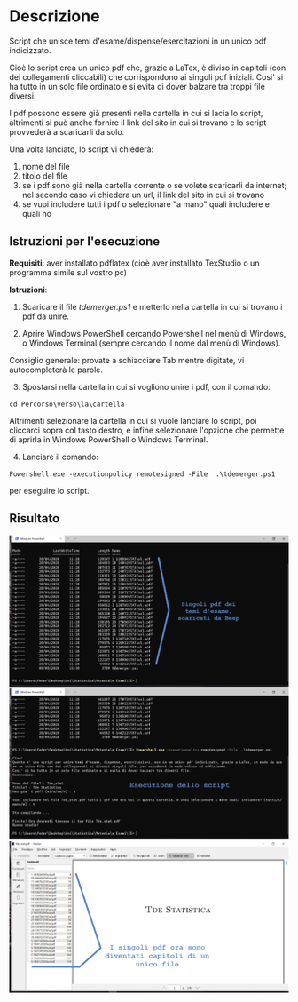 # Descrizione

Script che unisce temi d'esame/dispense/esercitazioni in un unico pdf indicizzato.

Cioè lo script crea un unico pdf che, grazie a LaTex, è diviso in capitoli (con dei collegamenti cliccabili) che corrispondono ai singoli pdf iniziali.
Cosi' si ha tutto in un solo file ordinato e si evita di dover balzare tra troppi file diversi.

I pdf possono essere già presenti nella cartella in cui si lacia lo script, altrimenti si può anche fornire il link del sito in cui si trovano e lo script provvederà a scaricarli da solo.

Una volta lanciato, lo script vi chiederà:
1. nome del file
2. titolo del file
3. se i pdf sono già nella cartella corrente o se volete scaricarli da internet; nel secondo caso vi chiedera un url, il link del sito in cui si trovano
4. se vuoi includere tutti i pdf o selezionare "a mano" quali includere e quali no

## Istruzioni per l'esecuzione

**Requisiti**: aver installato pdflatex (cioè aver installato TexStudio o un programma simile sul vostro pc)

**Istruzioni**:

1. Scaricare il file *tdemerger.ps1* e metterlo nella cartella in cui si trovano i pdf da unire.

2. Aprire Windows PowerShell cercando Powershell nel menù di Windows, o Windows Terminal (sempre cercando il nome dal menù di Windows).

Consiglio generale: provate a schiacciare Tab mentre digitate, vi autocompleterà le parole.

3. Spostarsi nella cartella in cui si vogliono unire i pdf, con il comando:
```
cd Percorso\verso\la\cartella
```
Altrimenti selezionare la cartella in cui si vuole lanciare lo script, poi cliccarci sopra col tasto destro, e infine selezionare l'opzione che permette di aprirla in Windows PowerShell o Windows Terminal.

4. Lanciare il comando:
```
Powershell.exe -executionpolicy remotesigned -File  .\tdemerger.ps1
```
per eseguire lo script.

## Risultato

![risultato](s1.png)
![risultato](s2.png)
![risultato](s3.png)
